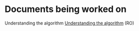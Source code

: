 # Documents being worked on

Understanding the algorithm [Understanding the algorithm](OpenAPS_algorithm_basal.html) (RO)

